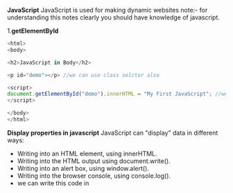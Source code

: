 **JavaScript**
JavaScript is used for making dynamic websites note:- for understanding this notes clearly you should have knowledge of javascript.

1.**getElementById**
```js <!DOCTYPE html>
<html>
<body>

<h2>JavaScript in Body</h2>

<p id="demo"></p> //we can use class selctor also 

<script>
document.getElementById("demo").innerHTML = "My First JavaScript"; //we can use onClick() funcion also 
</script>

</body>
</html> 
``` 

**Display properties in javascript**
JavaScript can "display" data in different ways:
* Writing into an HTML element, using innerHTML.
* Writing into the HTML output using document.write().
* Writing into an alert box, using window.alert().
* Writing into the browser console, using console.log().
* we can write this code in <script> tag or in plain js code.
* A JavaScript program is a list of programming statements.
* Semicolons separate JavaScript statements.
* Add a semicolon at the end of each executable statement.
* when we write multiple variable declarations/statements in one line then it is allowed in js but we have to separate that by using semi colons `a=3; b=2; c=a+b;`
* javascript ignores white spaces but we can write like this `var person = "phile" `
* JavaScript statements can be grouped together in code blocks, inside curly brackets {...}.
* JavaScript keywords are reserved words. Reserved words cannot be used as names for variables.
* JavaScript as two values Variable values are called Variables.
* Fixed values are called Literals like strings in ''/"" or simple value assigned.
* assignment is operator is = and also JavaScript is Case Sensitive means Var VAR is not considered as a var.
* hyphens are not allowed in javascript those are reserved for substractions Underscore,lower camelCase and upper CamelCase type variables are allowed in javascript.
* comments in javascript are like this // hello i am revising javascript 
* const keyword to define a variable that cannot be reassigned and let keyword to define a variable with restricted scope.and var(whole function scope) is global scoped and can be reasigned by values // const and let only exist in the blocks they are defined in..
* if we put numbers in string like `var yup="15"` so that will be treated as string because of quotes.
* After the declaration, the variable has no value (technically it has the value of undefined).
* we can declare many variables in one statement by separating comas or else semi;.
* for concatinating stuff we can use "je"+"fe"=jefe;a and starting with dollars also are valid variable declarations and also we can start with _hello.

**JavaScript assignment operators**
* examples = x=y
* x += y used as a x=x+y same for x=x-y/x=x*y/%=/* *=

* typeof Returns the type of a variable
* instanceof Returns true if an object is an instance of an object type
* Multiplication (*) and division (/) have higher precedence than addition (+) and subtraction (-).and important bracket **()** has a first precedance
*  Example var x = "Volvo" + 16 + 4; if the operand is string then other will be treated as a string ans=Volvo164
* JavaScript has dynamic types. This means that the same variable can be used to hold different data types
```js
 var x;           // Now x is undefined
x = 5;           // Now x is a Number
x = "John";      // Now x is a String 
```
* Booleans can only have two values: true or false.
* typeof "" return datatype of the respective
* typeof {name:'John', age:34}  returns //object
```js 
<!DOCTYPE html>
<html>
<body>

<h2>JavaScript Functions</h2>

<p id="demo"></p>

<script>
function myFunction(p1, p2) {
  return p1 * p2;
}
document.getElementById("demo").innerHTML = myFunction(4, 3);
</script>

</body>
</html>
```
* The code inside the function will execute when "something" invokes (calls) the function:
* When an event occurs (when a user clicks a button)
* When it is invoked (called) from JavaScript code
* Automatically (self invoked)
* farebnhit to celcious   return (5/9) * (f-32);
* Variables declared within a JavaScript function with var, become LOCAL to the function outside the function var will be undefined .

**Obejcts**
* A car(is a object) has properties like weight and color, and methods like start and stop:
```js
<!DOCTYPE html>
<html>
<body>

<h2>JavaScript Objects</h2>

<p id="demo"></p>

<script>
// Create an object:
var car = {type:"Fiat", model:"500", color:"white"}; //this how obejcts created in javascript

// Display some data from the object:
document.getElementById("demo").innerHTML = "The car type is " + car.type;
</script>

</body>
</html>
```
* how we can write javascript objects in different types🔽
 ```js
 
 var person = {
  firstName: "John",
  lastName: "Doe",
  age: 50,
  eyeColor: "blue"
};
```
* we can access values in objects by using **.** objectName.propertyName/ person["lastName"]; .
* In a function definition, this refers to the "owner" of the function in the aboive person is the owner of the function.
* In other words, this.firstName means the firstName property of this object.
* Accessing Object Methods
```js
<!DOCTYPE html>
<html>
<body>

<h2>JavaScript Objects</h2>

<p>An object method is a function definition, stored as a property value.</p>

<p id="demo"></p>

<script>
// Create an object:
var person = {
  firstName: "John",
  lastName : "Doe",
  id     : 5566,
  fullName : function() {
    return this.firstName + " " + this.lastName;
  }
};
// Display data from the object:
document.getElementById("demo").innerHTML = person.fullName();
</script>

</body>
</html>
```
* new keyword is used to create object.
**JavaScript Events**
* HTML events are "things" that happen to HTML elements.
* An HTML input field was changed
* An HTML button was clicked
```js
<!DOCTYPE html>
<html>
<body>

<button onclick="document.getElementById('demo').innerHTML=Date()">The time is?</button>

<p id="demo"></p>

</body>
</html>
```
**JavaScript Event Types**
* onchange =An HTML element has been changed
* onclick = The user clicks an HTML element
* onmouseover = The user moves the mouse over an HTML element
* onmouseout/onkeydown/onload
**String Methods in JavaScript**
* var txt = "ABCDEFGHIJKLMNOPQRSTUVWXYZ";
* var sln = txt.length;
* But strings can also be defined as objects with the keyword new:
* var firstName = new String("John");
```js
var x = "John";             
var y = new String("John");
```
* When using the == operator, equal strings are equal:
* When using the === operator, equal strings are not equal, because the === operator expects equality in both type and value.
* and objects  cannot be compared if we compared then output is definitely `false`
* example escape character `"we are the \"Vikings\""`.

**Strings**
* var ex="krishna";
* console.log(ex.length);
* var wer="krishna kakade"
* var opps=wer.indexOf("kakade")// also we can lastIndexOf()
* console.log(opps);
* var pos = str.indexOf("locate", 15); //The indexOf() method accepts a second parameter as the starting position for the search
* var pos = str.lastIndexOf("locate", 15); //astIndexOf() method searches backwards, so position 15 means start the search at position 15, and search to the beginning 7 ans
* var pos=str.search("locate"); //returns the position of the first occurrence of a specified text in a string:

**String Methods**
Code example from w3schools 
```js
<!DOCTYPE html>
<html>
<body>

<h2>JavaScript String Methods</h2>

<p>The slice() method extract a part of a string
and returns the extracted parts in a new string:</p>

<p id="demo"></p>

<script>
var str = "Apple, Banana, Kiwi";
var res = str.slice(7,13);
document.getElementById("demo").innerHTML = res; //returns Banana
</script>

</body>
</html>
```
* var res = str.slice(7); //The slice() method extract a part of a string and returns the extracted parts in a new string.
* var res = str.substr(7);//The substr() method extract a part of a string and returns the extracted parts in a new string this returns Banana,kiwi if i put(6)there then that will return `,Banana, kiwi`. and If the first parameter is negative, the position counts from the end of the string.

**String replace**
* str = "Please visit Microsoft and Microsoft!";
* var n = str.replace("Microsoft", "W3Schools");
* var n = str.replace(/Microsoft/g, "W3Schools"); //globally match with the help of //g regular expressions 
* var text2 = text1.toUpperCase();  // text2 is text1 converted to upper or toLowerCase()  
* var text3 = text1.concat(" ",text2);  //used for combining the two strings 
* var str = "       Hello World!        ";//The trim() method removes whitespace from both sides of a string:
* alert(str.trim()); 

**More string methods**
* let str = "5";
* str = str.padStart(4,0); // result is 0005 
* let str = "5";
* str = str.padEnd(4,0); // result is 5000 
* var str = "HELLO WORLD";
* str.charAt(0); //returns H
* var str = "HELLO WORLD"; //returns 72 
* str.charCodeAt(0); //if we use str[0] then also return H





